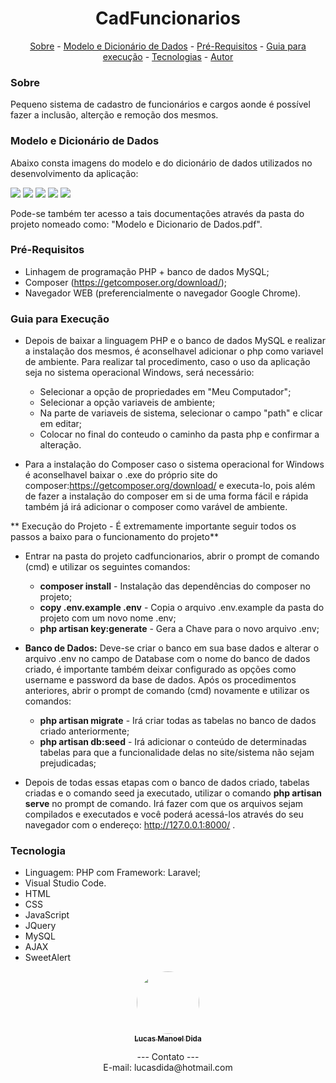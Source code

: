 <h1 align="center">
     CadFuncionarios
</h1>

<p align="center">
    <a href="#sobre">Sobre</a> - 
    <a href="#modelo-e-dicionário-de-dados">Modelo e Dicionário de Dados</a> - 
    <a href="#pré-requisitos">Pré-Requisitos</a> - 
    <a href="#guia-para-execução">Guia para execução</a> - 
    <a href="#tecnologias">Tecnologias</a> - 
    <a href="#autor">Autor</a>
</p>

### Sobre
Pequeno sistema de cadastro de funcionários e cargos aonde é possível fazer a inclusão, alterção e remoção dos mesmos. 

### Modelo e Dicionário de Dados
Abaixo consta imagens do modelo e do dicionário de dados utilizados no desenvolvimento da aplicação:

<img src="/public/imagens/dm-dados/01.png">
<img src="/public/imagens/dm-dados/02.png">
<img src="/public/imagens/dm-dados/03.png">
<img src="/public/imagens/dm-dados/04.png">
<img src="/public/imagens/dm-dados/05.png">

Pode-se também ter acesso a tais documentações através da pasta do projeto nomeado como: "Modelo e Dicionario de Dados.pdf".

### Pré-Requisitos
- Linhagem de programação PHP + banco de dados MySQL;
- Composer (https://getcomposer.org/download/);
- Navegador WEB (preferencialmente o navegador Google Chrome).

### Guia para Execução
- Depois de baixar a linguagem PHP e o banco de dados MySQL e realizar a instalação dos mesmos, é aconselhavel adicionar o php como variavel de ambiente. Para realizar tal procedimento, caso o uso da aplicação seja no sistema operacional Windows, será necessário:
    - Selecionar a opção de propriedades em "Meu Computador";
    - Selecionar a opção variaveis de ambiente;
    - Na parte de variaveis de sistema, selecionar o campo "path" e clicar em editar;
    - Colocar no final do conteudo o caminho da pasta php e confirmar a alteração.

- Para a instalação do Composer caso o sistema operacional for Windows é aconselhavel baixar o .exe do próprio site do composer:https://getcomposer.org/download/ e executa-lo, pois além de fazer a instalação do composer em si de uma forma fácil e rápida também já irá adicionar o composer como varável de ambiente.

** Execução do Projeto - É extremamente importante seguir todos os passos a baixo para o funcionamento do projeto**

- Entrar na pasta do projeto cadfuncionarios, abrir o prompt de comando (cmd) e utilizar os seguintes comandos:
    - **composer install** - Instalação das dependências do composer no projeto;
    - **copy .env.example .env** - Copia o arquivo .env.example da pasta do projeto com um novo nome .env;
    - **php artisan key:generate** - Gera a Chave para o novo arquivo .env;
    
- **Banco de Dados:** Deve-se criar o banco em sua base dados e alterar o arquivo .env no campo de Database com o nome do banco de dados criado, é importante também deixar configurado as opções como username e password da base de dados. Após os procedimentos anteriores, abrir o prompt de comando (cmd) novamente e utilizar os comandos:
    - **php artisan migrate** - Irá criar todas as tabelas no banco de dados criado anteriormente;
    - **php artisan db:seed** - Irá adicionar o conteúdo de determinadas tabelas para que a funcionalidade delas no site/sistema não sejam prejudicadas;
    
- Depois de todas essas etapas com o banco de dados criado, tabelas criadas e o comando seed ja executado, utilizar o comando **php artisan serve** no prompt de comando. Irá fazer com que os arquivos sejam compilados e executados e você poderá acessá-los através do seu navegador com o endereço: http://127.0.0.1:8000/ .

### Tecnologia
- Linguagem: PHP com Framework: Laravel;
- Visual Studio Code.
- HTML
- CSS
- JavaScript
- JQuery
- MySQL
- AJAX
- SweetAlert

<p align="center">
    <a href="https://github.com/lucasdida">
        <img style="border-radius: 50%" src="https://avatars.githubusercontent.com/u/52303950?s=460&u=18929e0813677708a8105a4b77209e4986ad8d0b&v=4" width="100px">
        <br>
        <sub>
            <b>
                Lucas Manoel Dida
            </b>
        </sub>
    </a>
    <a href="https://github.com/lucasdida" title="Lucas Dida Projects"></a>
    <br>
</p>
<p align="center">
    --- Contato ---
    <br>
    E-mail: lucasdida@hotmail.com 
</p>
 
